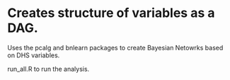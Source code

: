 # Creates structure of variables as a DAG.
Uses the pcalg and bnlearn packages to create Bayesian Netowrks based on DHS variables.

run_all.R to run the analysis. 


